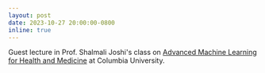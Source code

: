 ```yaml
---
layout: post
date: 2023-10-27 20:00:00-0800
inline: true
---
```


Guest lecture in Prof. Shalmali Joshi's class on [Advanced Machine Learning for Health and Medicine](https://reaim-lab.github.io/binf4008/) at Columbia University.
